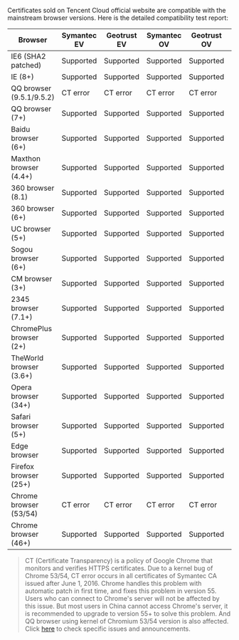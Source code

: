 Certificates sold on Tencent Cloud official website are compatible with the mainstream browser versions. Here is the detailed compatibility test report:

| Browser | Symantec EV| Geotrust EV| Symantec OV| Geotrust OV| TrustAsia G5 DV| Geotrust DV|
|---|---|---|---|---|---|---|
| IE6 (SHA2 patched)	| Supported	| Supported	| Supported	| Supported	| Supported	| Supported |
| IE (8+) 	| Supported	| Supported	| Supported	| Supported	| Supported	| Supported |
| QQ browser (9.5.1/9.5.2)	| CT error	| CT error	| CT error	| CT error	| CT error	| CT error |
| QQ browser (7+)	| Supported	| Supported	| Supported	| Supported	| Supported	| Supported |
| Baidu browser (6+)	| Supported	| Supported	| Supported	| Supported	| Supported	| Supported |
| Maxthon browser (4.4+)	| Supported	| Supported	| Supported	| Supported	| Supported	| Supported |
| 360 browser (8.1)	| Supported	| Supported	| Supported	| Supported	| Supported	| Supported |
| 360 browser (6+)	| Supported	| Supported	| Supported	| Supported	| Supported	| Supported |
| UC browser (5+)	| Supported	| Supported	| Supported	| Supported	| Supported	| Supported |
| Sogou browser (6+)	| Supported	| Supported	| Supported	| Supported	| Supported	| Supported |
| CM browser (3+)	| Supported	| Supported	| Supported	| Supported	| Supported	| Supported |
| 2345 browser (7.1+)	| Supported	| Supported	| Supported	| Supported	| Supported	| Supported |
| ChromePlus browser (2+)	| Supported	| Supported	| Supported	| Supported	| Supported	| Supported |
| TheWorld browser (3.6+)	| Supported	| Supported	| Supported	| Supported	| Supported	| Supported |
| Opera browser (34+)	| Supported	| Supported	| Supported	| Supported	| Supported	| Supported |
| Safari browser (5+)	| Supported	| Supported	| Supported	| Supported	| Supported	| Supported |
| Edge browser	| Supported	| Supported	| Supported	| Supported	| Supported	| Supported |
| Firefox browser (25+)	| Supported	| Supported	| Supported	| Supported	| Supported| Supported |
| Chrome browser (53/54)	| CT error	| CT error	| CT error	| CT error	| CT error	| CT error |
| Chrome browser (46+)	| Supported	| Supported	| Supported	| Supported	| Supported	| Supported |

>CT (Certificate Transparency) is a policy of Google Chrome that monitors and verifies HTTPS certificates. Due to a kernel bug of Chrome 53/54, CT error occurs in all certificates of Symantec CA issued after June 1, 2016. Chrome handles this problem with automatic patch in first time, and fixes this problem in version 55. Users who can connect to Chrome's server will not be affected by this issue. But most users in China cannot access Chrome's server, it is recommended to upgrade to version 55+ to solve this problem. And QQ browser using kernel of Chromium 53/54 version is also affected.
Click [here](https://intl.cloud.tencent.com/document/product/1007/30190) to check specific issues and announcements.
